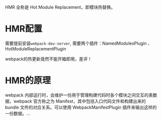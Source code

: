 HMR 全称是 Hot Module Replacement，即模块热替换。

# HMR配置
需要提前安装`webpack-dev-server`, 需要两个插件：NamedModulesPlugin 、HotModuleReplacementPlugin

webpack的热更新竟然不能开箱即用，差评！

# HMR的原理
webpack 内部运行时，会维护一份用于管理构建代码时各个模块之间交互的表数据，webpack 官方称之为 Manifest，其中包括入口代码文件和构建出来的 bundle 文件的对应关系。可以使用 WebpackManifestPlugin 插件来输出这样的一份数据。...

